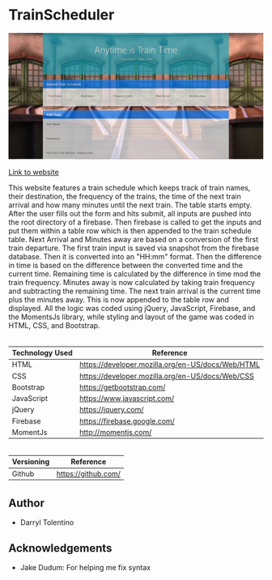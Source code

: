 # TrainScheduler

![New Screenshot](assets/images/train-schedule-screenshot.png "screenshot of Train Scheduler website")

[Link to website](https://darryljltolentino.github.io/TrainScheduler/)

This website features a train schedule which keeps track of train names, their destination, the frequency of the trains, the time of the next train arrival and how many minutes until the next train. The table starts empty. After the user fills out the form and hits submit, all inputs are pushed into the root directory of a firebase. Then firebase is called to get the inputs and put them within a table row which is then appended to the train schedule table. Next Arrival and Minutes away are based on a conversion of the first train departure. The first train input is saved via snapshot from the firebase database. Then it is converted into an "HH:mm" format. Then the difference in time is based on the difference between the converted time and the current time. Remaining time is calculated by the difference in time mod the train frequency. Minutes away is now calculated by taking train frequency and subtracting the remaining time. The next train arrival is the current time plus the minutes away. This is now appended to the table row and displayed.  All the logic was coded using jQuery, JavaScript, Firebase, and the MomentsJs library, while styling and layout of the game was coded in HTML, CSS, and Bootstrap.


######

| Technology Used | Reference |
| --------------- | --------- |
| HTML | https://developer.mozilla.org/en-US/docs/Web/HTML |
| CSS | https://developer.mozilla.org/en-US/docs/Web/CSS |
| Bootstrap | https://getbootstrap.com/ |
| JavaScript | https://www.javascript.com/ |
| jQuery | https://jquery.com/ |
| Firebase | https://firebase.google.com/ |
| MomentJs | http://momentjs.com/ |

######

| Versioning | Reference |
| ---------- | --------- |
| Github | https://github.com/ |

######

## Author
- Darryl Tolentino

## Acknowledgements
- Jake Dudum: For helping me fix syntax


